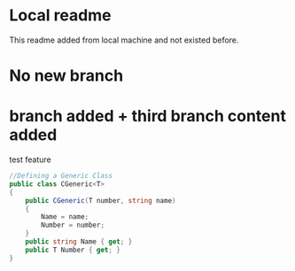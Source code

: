 # Local readme
This readme added from local machine and not existed before.

# No new branch
# branch added + third branch content added

test feature
```csharp class:"lineNo"
//Defining a Generic Class
public class CGeneric<T>
{
    public CGeneric(T number, string name)
    {
        Name = name;
        Number = number;
    }
    public string Name { get; }
    public T Number { get; }
}
```
